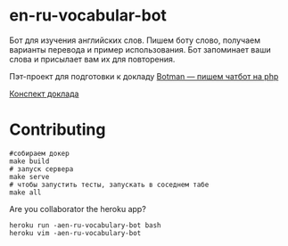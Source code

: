 # en-ru-vocabular-bot

Бот для изучения английских слов. Пишем боту слово, получаем варианты перевода и пример использования. Бот запоминает ваши слова и присылает вам их для повторения.

Пэт-проект для подготовки к докладу [Botman — пишем чатбот на php](https://efko-cr.timepad.ru/event/1700504/)

[Конспект доклада](https://otis22.github.io/botman/%D1%87%D0%B0%D1%82%D0%B1%D0%BE%D1%82%D1%8B/2021/08/24/botman-write-chatbot-on-php.html)

# Contributing

```shell
#собираем докер
make build
# запуск сервера
make serve
# чтобы запустить тесты, запускать в соседнем табе
make all
```

Are you collaborator the heroku app?
```shell
heroku run -aen-ru-vocabulary-bot bash
heroku vim -aen-ru-vocabulary-bot
```